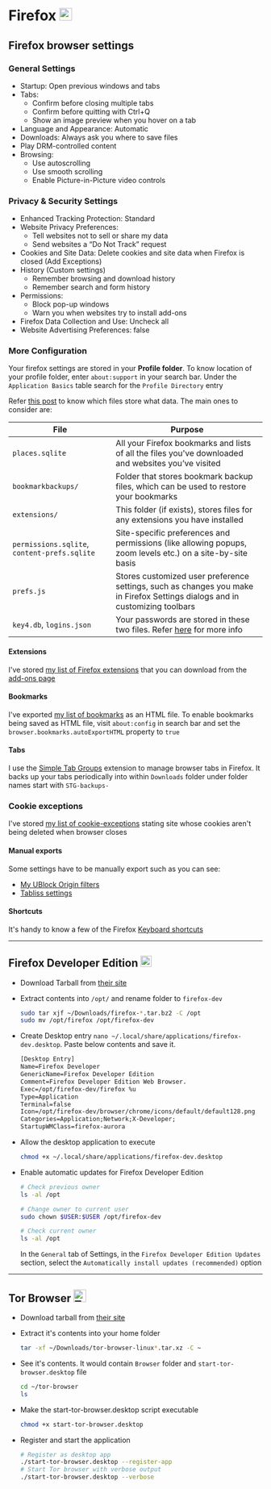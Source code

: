 # Firefox <img alt="Firefox" src='https://upload.wikimedia.org/wikipedia/commons/thumb/a/a0/Firefox_logo%2C_2019.svg/1200px-Firefox_logo%2C_2019.svg.png' height="25">

## Firefox browser settings

### General Settings

- Startup: Open previous windows and tabs
- Tabs:
  - Confirm before closing multiple tabs
  - Confirm before quitting with Ctrl+Q
  - Show an image preview when you hover on a tab
- Language and Appearance: Automatic
- Downloads: Always ask you where to save files
- Play DRM-controlled content
- Browsing:
  - Use autoscrolling
  - Use smooth scrolling
  - Enable Picture-in-Picture video controls

### Privacy & Security Settings

- Enhanced Tracking Protection: Standard
- Website Privacy Preferences:
  - Tell websites not to sell or share my data
  - Send websites a “Do Not Track” request
- Cookies and Site Data: Delete cookies and site data when Firefox is closed (Add Exceptions)
- History (Custom settings)
  - Remember browsing and download history
  - Remember search and form history
- Permissions:
  - Block pop-up windows
  - Warn you when websites try to install add-ons
- Firefox Data Collection and Use: Uncheck all
- Website Advertising Preferences: false

### More Configuration

Your firefox settings are stored in your **Profile folder**. To know location of your profile folder, enter `about:support` in your search bar. Under the `Application Basics` table search for the `Profile Directory` entry

Refer [this post](https://support.mozilla.org/en-US/kb/profiles-where-firefox-stores-user-data) to know which files store what data. The main ones to consider are:

| File                                         | Purpose                                                                                                                                                     |
| -------------------------------------------- | ----------------------------------------------------------------------------------------------------------------------------------------------------------- |
| `places.sqlite`                              | All your Firefox bookmarks and lists of all the files you've downloaded and websites you’ve visited                                                         |
| `bookmarkbackups/`                           | Folder that stores bookmark backup files, which can be used to restore your bookmarks                                                                       |
| `extensions/`                                | This folder (if exists), stores files for any extensions you have installed                                                                                 |
| `permissions.sqlite`, `content-prefs.sqlite` | Site-specific preferences and permissions (like allowing popups, zoom levels etc.) on a site-by-site basis                                                  |
| `prefs.js`                                   | Stores customized user preference settings, such as changes you make in Firefox Settings dialogs and in customizing toolbars                                |
| `key4.db`, `logins.json`                     | Your passwords are stored in these two files. Refer [here](https://support.mozilla.org/en-US/kb/password-manager-remember-delete-edit-logins) for more info |

#### Extensions

I've stored [my list of Firefox extensions](https://github.com/datkumar/Configs/blob/main/config-files/firefox/extensions.txt) that you can download from the [add-ons page](https://addons.mozilla.org/en-US/firefox/extensions/)

#### Bookmarks

I've exported [my list of bookmarks](https://github.com/datkumar/Configs/blob/main/config-files/firefox/bookmarks.html) as an HTML file. To enable bookmarks being saved as HTML file, visit `about:config` in search bar and set the `browser.bookmarks.autoExportHTML` property to `true`

#### Tabs

I use the [Simple Tab Groups](https://addons.mozilla.org/en-US/firefox/addon/simple-tab-groups/) extension to manage browser tabs in Firefox. It backs up your tabs periodically into within `Downloads` folder under folder names start with `STG-backups-`

### Cookie exceptions

I've stored [my list of cookie-exceptions](https://github.com/datkumar/Configs/blob/main/config-files/firefox/cookie-exceptions.txt) stating site whose cookies aren't being deleted when browser closes

#### Manual exports

Some settings have to be manually export such as you can see:

- [My UBlock Origin filters](https://github.com/datkumar/Configs/blob/main/config-files/firefox/ublock-filters.txt)
- [Tabliss settings](https://github.com/datkumar/Configs/blob/main/config-files/firefox/tabliss.json)

#### Shortcuts

It's handy to know a few of the Firefox [Keyboard shortcuts](https://support.mozilla.org/en-US/kb/keyboard-shortcuts-perform-firefox-tasks-quickly)

---

## Firefox Developer Edition <img alt="Firefox Developer Edition" src='https://upload.wikimedia.org/wikipedia/commons/3/30/Firefox_Developer_Edition_logo%2C_2019.svg' width="22">

- Download Tarball from [their site](https://www.mozilla.org/en-US/firefox/developer/)

- Extract contents into `/opt/` and rename folder to `firefox-dev`

  ```sh
  sudo tar xjf ~/Downloads/firefox-*.tar.bz2 -C /opt
  sudo mv /opt/firefox /opt/firefox-dev
  ```

- Create Desktop entry `nano ~/.local/share/applications/firefox-dev.desktop`. Paste below contents and save it.

  ```txt
  [Desktop Entry]
  Name=Firefox Developer
  GenericName=Firefox Developer Edition
  Comment=Firefox Developer Edition Web Browser.
  Exec=/opt/firefox-dev/firefox %u
  Type=Application
  Terminal=false
  Icon=/opt/firefox-dev/browser/chrome/icons/default/default128.png
  Categories=Application;Network;X-Developer;
  StartupWMClass=firefox-aurora
  ```

- Allow the desktop application to execute

  ```sh
  chmod +x ~/.local/share/applications/firefox-dev.desktop
  ```

- Enable automatic updates for Firefox Developer Edition

  ```sh
  # Check previous owner
  ls -al /opt

  # Change owner to current user
  sudo chown $USER:$USER /opt/firefox-dev

  # Check current owner
  ls -al /opt
  ```

  In the `General` tab of Settings, in the `Firefox Developer Edition Updates` section, select the `Automatically install updates (recommended)` option

---

## Tor Browser <img  alt="Tor browser" src='https://styleguide.torproject.org/static/images/tor-browser/stable/stable.svg' height="25">

- Download tarball from [their site](https://www.torproject.org/download/)

- Extract it's contents into your home folder

  ```sh
  tar -xf ~/Downloads/tor-browser-linux*.tar.xz -C ~
  ```

- See it's contents. It would contain `Browser` folder and `start-tor-browser.desktop` file

  ```sh
  cd ~/tor-browser
  ls
  ```

- Make the start-tor-browser.desktop script executable

  ```sh
  chmod +x start-tor-browser.desktop
  ```

- Register and start the application

  ```sh
  # Register as desktop app
  ./start-tor-browser.desktop --register-app
  # Start Tor browser with verbose output
  ./start-tor-browser.desktop --verbose
  ```
